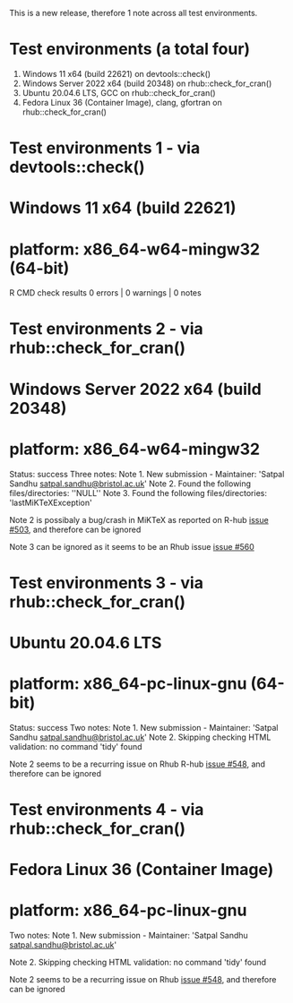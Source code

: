 
This is a new release, therefore 1 note across all test environments.

# Test environments (a total four)
 1. Windows 11 x64 (build 22621)
     	on devtools::check()
 2. Windows Server 2022 x64 (build 20348)
	on rhub::check_for_cran()
 3. Ubuntu 20.04.6 LTS, GCC
	on rhub::check_for_cran()
 4. Fedora Linux 36 (Container Image), clang, gfortran
	on rhub::check_for_cran()



# Test environments 1 - via devtools::check()
# Windows 11 x64 (build 22621) 
# platform: x86_64-w64-mingw32 (64-bit)

R CMD check results
0 errors | 0 warnings | 0 notes



# Test environments 2 - via rhub::check_for_cran()
# Windows Server 2022 x64 (build 20348)
# platform: x86_64-w64-mingw32

Status: success
Three notes:
 Note 1. New submission - Maintainer: 'Satpal Sandhu <satpal.sandhu@bristol.ac.uk>'
 Note 2. Found the following files/directories: ''NULL''
 Note 3. Found the following files/directories: 'lastMiKTeXException'

Note 2 is possibaly a bug/crash in MiKTeX as reported on R-hub [issue #503](https://github.com/r-hub/rhub/issues/503), and therefore can be ignored 

Note 3 can be ignored as it seems to be an Rhub issue [issue #560](https://github.com/r-hub/rhub/issues/560)



# Test environments 3 - via rhub::check_for_cran()
# Ubuntu 20.04.6 LTS 
# platform: x86_64-pc-linux-gnu (64-bit)

Status: success
Two notes:
 Note 1. New submission - Maintainer: 'Satpal Sandhu <satpal.sandhu@bristol.ac.uk>'
 Note 2. Skipping checking HTML validation: no command 'tidy' found

Note 2 seems to be a recurring issue on Rhub R-hub [issue #548](https://github.com/r-hub/rhub/issues/548), and therefore can be ignored 



# Test environments 4 - via rhub::check_for_cran()
# Fedora Linux 36 (Container Image)
# platform: x86_64-pc-linux-gnu

Two notes:
 Note 1. New submission - Maintainer: 'Satpal Sandhu <satpal.sandhu@bristol.ac.uk>'

 Note 2. Skipping checking HTML validation: no command 'tidy' found

Note 2 seems to be a recurring issue on Rhub [issue #548](https://github.com/r-hub/rhub/issues/548), and therefore can be ignored  



